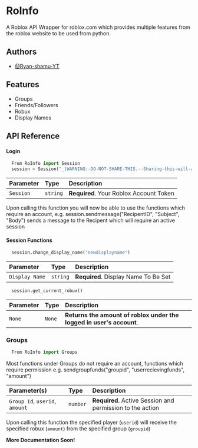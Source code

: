 
# RoInfo

A Roblox API Wrapper for roblox.com which provides multiple features from the roblox website to be used from python.


## Authors

- [@Ryan-shamu-YT](https://github.com/Ryan-shamu-YT/)


## Features

- Groups
- Friends/Followers
- Robux
- Display Names


## API Reference

#### Login

```python
  From RoInfo import Session
  session = Session("_|WARNING:-DO-NOT-SHARE-THIS.--Sharing-this-will-allow-someone-to-log-in-as-you-and-to-steal-your-ROBUX-and-items.|_RestOfTheToken")
```

| Parameter | Type     | Description                |
| :-------- | :------- | :------------------------- |
| `Session` | `string` | **Required**. Your Roblox Account Token |

Upon calling this function you will now be able to use the functions which require an account, e.g. session.sendmessage("RecipentID", "Subject", "Body") sends a message to the Recipent which will require an active session

#### Session Functions

```python
  session.change_display_name("newdisplayname")
```

| Parameter | Type     | Description                       |
| :-------- | :------- | :-------------------------------- |
| `Display Name`      | `string` | **Required**. Display Name To Be Set |



```python
  session.get_current_robux()
```

| Parameter | Type     | Description                       |
| :-------- | :------- | :-------------------------------- |
| `None`      | `None` | **Returns the amount of roblox under the logged in user's account**.  |


### Groups


```python
  From RoInfo import Groups
```

Most functions under Groups do not require an account, functions which require permission e.g. sendgroupfunds("groupid", "userrecievingfunds", "amount")



| Parameter(s) | Type     | Description                |
| :-------- | :------- | :------------------------- |
| `Group Id`, `userid`, `amount`  | `number` | **Required**. Active Session and permission to the action |

Upon calling this function the specified player (`userid`) will receive the specified robux  (`amount`) from the specified group (`groupid`)

**More Documentation Soon!**
